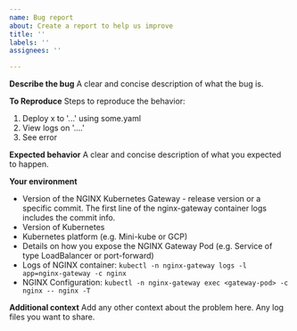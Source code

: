 ```yaml
---
name: Bug report
about: Create a report to help us improve
title: ''
labels: ''
assignees: ''

---
```


**Describe the bug**
A clear and concise description of what the bug is.

**To Reproduce**
Steps to reproduce the behavior:
1. Deploy x to '...' using some.yaml
2. View logs on '....'
3. See error

**Expected behavior**
A clear and concise description of what you expected to happen.

**Your environment**
* Version of the NGINX Kubernetes Gateway - release version or a specific commit. The first line of the nginx-gateway container logs includes the commit info.
* Version of Kubernetes
* Kubernetes platform (e.g. Mini-kube or GCP)
* Details on how you expose the NGINX Gateway Pod (e.g. Service of type LoadBalancer or port-forward)
* Logs of NGINX container: `kubectl -n nginx-gateway logs -l app=nginx-gateway -c nginx`
* NGINX Configuration: `kubectl -n nginx-gateway exec <gateway-pod> -c nginx -- nginx -T` 

**Additional context**
Add any other context about the problem here. Any log files you want to share.